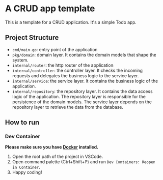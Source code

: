 # A CRUD app template

This is a template for a CRUD application. It's a simple Todo app.

## Project Structure

- `cmd/main.go`: entry point of the application
- `pkg/domain`: domain layer. It contains the domain models that shape the system.
- `internal/router`: the http router of the application
- `internal/controller`: the controller layer. It checks the incoming requests and delegates the business logic to the service layer.
- `internal/service`: the service layer. It contains the business logic of the application.
- `internal/repository`: the repository layer. It contains the data access logic of the application. The repository layer is responsible for the persistence of the domain models. The service layer depends on the repository layer to retrieve the data from the database.

## How to run

### Dev Container

**Please make sure you have [Docker](https://docs.docker.com/get-docker/) installed.**

1. Open the root path of the project in VSCode.
2. Open command palette (Ctrl+Shift+P) and run `Dev Containers: Reopen in Container`.
3. Happy coding!
